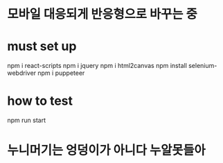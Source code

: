 # 모바일 대응되게 반응형으로 바꾸는 중

# must set up
npm i react-scripts
npm i jquery
npm i html2canvas
npm install selenium-webdriver
npm i puppeteer

# how to test
npm run start

# 누니머기는 엉덩이가 아니다 누알못들아